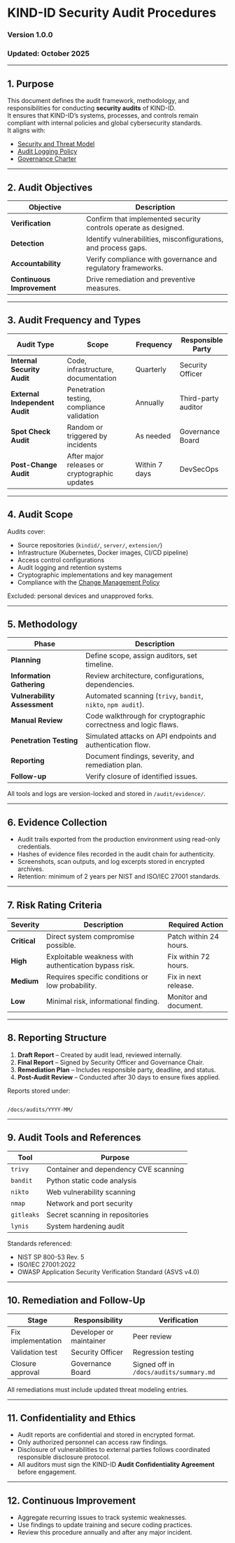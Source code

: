# KIND-ID Security Audit Procedures

### Version 1.0.0  
### Updated: October 2025  

---

## 1. Purpose

This document defines the audit framework, methodology, and responsibilities for conducting **security audits** of KIND-ID.  
It ensures that KIND-ID’s systems, processes, and controls remain compliant with internal policies and global cybersecurity standards.  
It aligns with:  
- [Security and Threat Model](../docs/SECURITY_AND_THREAT_MODEL.md)  
- [Audit Logging Policy](../docs/AUDIT_LOGGING_POLICY.md)  
- [Governance Charter](../docs/GOVERNANCE_CHARTER.md)

---

## 2. Audit Objectives

| Objective | Description |
|------------|--------------|
| **Verification** | Confirm that implemented security controls operate as designed. |
| **Detection** | Identify vulnerabilities, misconfigurations, and process gaps. |
| **Accountability** | Verify compliance with governance and regulatory frameworks. |
| **Continuous Improvement** | Drive remediation and preventive measures. |

---

## 3. Audit Frequency and Types

| Audit Type | Scope | Frequency | Responsible Party |
|-------------|--------|------------|--------------------|
| **Internal Security Audit** | Code, infrastructure, documentation | Quarterly | Security Officer |
| **External Independent Audit** | Penetration testing, compliance validation | Annually | Third-party auditor |
| **Spot Check Audit** | Random or triggered by incidents | As needed | Governance Board |
| **Post-Change Audit** | After major releases or cryptographic updates | Within 7 days | DevSecOps |

---

## 4. Audit Scope

Audits cover:
- Source repositories (`kindid/`, `server/`, `extension/`)  
- Infrastructure (Kubernetes, Docker images, CI/CD pipeline)  
- Access control configurations  
- Audit logging and retention systems  
- Cryptographic implementations and key management  
- Compliance with the [Change Management Policy](../docs/CHANGE_MANAGEMENT_POLICY.md)

Excluded: personal devices and unapproved forks.

---

## 5. Methodology

| Phase | Description |
|--------|--------------|
| **Planning** | Define scope, assign auditors, set timeline. |
| **Information Gathering** | Review architecture, configurations, dependencies. |
| **Vulnerability Assessment** | Automated scanning (`trivy`, `bandit`, `nikto`, `npm audit`). |
| **Manual Review** | Code walkthrough for cryptographic correctness and logic flaws. |
| **Penetration Testing** | Simulated attacks on API endpoints and authentication flow. |
| **Reporting** | Document findings, severity, and remediation plan. |
| **Follow-up** | Verify closure of identified issues. |

All tools and logs are version-locked and stored in `/audit/evidence/`.

---

## 6. Evidence Collection

- Audit trails exported from the production environment using read-only credentials.  
- Hashes of evidence files recorded in the audit chain for authenticity.  
- Screenshots, scan outputs, and log excerpts stored in encrypted archives.  
- Retention: minimum of 2 years per NIST and ISO/IEC 27001 standards.  

---

## 7. Risk Rating Criteria

| Severity | Description | Required Action |
|-----------|--------------|----------------|
| **Critical** | Direct system compromise possible. | Patch within 24 hours. |
| **High** | Exploitable weakness with authentication bypass risk. | Fix within 72 hours. |
| **Medium** | Requires specific conditions or low probability. | Fix in next release. |
| **Low** | Minimal risk, informational finding. | Monitor and document. |

---

## 8. Reporting Structure

1. **Draft Report** – Created by audit lead, reviewed internally.  
2. **Final Report** – Signed by Security Officer and Governance Chair.  
3. **Remediation Plan** – Includes responsible party, deadline, and status.  
4. **Post-Audit Review** – Conducted after 30 days to ensure fixes applied.  

Reports stored under:
```

/docs/audits/YYYY-MM/

```

---

## 9. Audit Tools and References

| Tool | Purpose |
|------|----------|
| `trivy` | Container and dependency CVE scanning |
| `bandit` | Python static code analysis |
| `nikto` | Web vulnerability scanning |
| `nmap` | Network and port security |
| `gitleaks` | Secret scanning in repositories |
| `lynis` | System hardening audit |

Standards referenced:
- NIST SP 800-53 Rev. 5  
- ISO/IEC 27001:2022  
- OWASP Application Security Verification Standard (ASVS v4.0)

---

## 10. Remediation and Follow-Up

| Stage | Responsibility | Verification |
|--------|----------------|--------------|
| Fix implementation | Developer or maintainer | Peer review |
| Validation test | Security Officer | Regression testing |
| Closure approval | Governance Board | Signed off in `/docs/audits/summary.md` |

All remediations must include updated threat modeling entries.

---

## 11. Confidentiality and Ethics

- Audit reports are confidential and stored in encrypted format.  
- Only authorized personnel can access raw findings.  
- Disclosure of vulnerabilities to external parties follows coordinated responsible disclosure protocol.  
- All auditors must sign the KIND-ID **Audit Confidentiality Agreement** before engagement.  

---

## 12. Continuous Improvement

- Aggregate recurring issues to track systemic weaknesses.  
- Use findings to update training and secure coding practices.  
- Review this procedure annually and after any major incident.  
